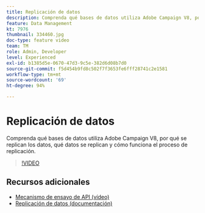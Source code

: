 ```yaml
---
title: Replicación de datos
description: Comprenda qué bases de datos utiliza Adobe Campaign V8, por qué se replican los datos, qué datos se replican y cómo funciona el proceso de replicación.
feature: Data Management
kt: 7976
thumbnail: 334460.jpg
doc-type: feature video
team: TM
role: Admin, Developer
level: Experienced
exl-id: b1385d5e-0670-47d3-9c5e-382d6d08b7d0
source-git-commit: f5d454b9fd8c502f7f3653fe6fff28741c2e1581
workflow-type: tm+mt
source-wordcount: '69'
ht-degree: 94%

---
```


# Replicación de datos

Comprenda qué bases de datos utiliza Adobe Campaign V8, por qué se replican los datos, qué datos se replican y cómo funciona el proceso de replicación.

>[!VIDEO](https://video.tv.adobe.com/v/334460?quality=12)

## Recursos adicionales

* [Mecanismo de ensayo de API (vídeo)](/help/data-management/api-staging-mechanism.md)
* [Replicación de datos (documentación)](https://experienceleague.adobe.com/docs/campaign/campaign-v8/config/replication.html?lang=es#data-replication)
